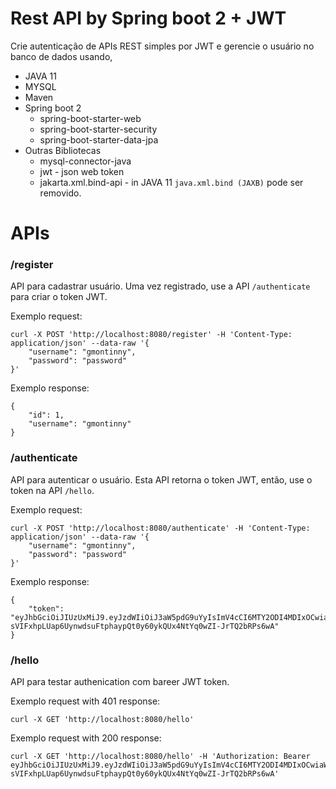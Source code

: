 # Rest API by Spring boot 2 + JWT

Crie autenticação de APIs REST simples por JWT e gerencie o usuário no banco de dados usando,
- JAVA 11
- MYSQL
- Maven
- Spring boot 2
  - spring-boot-starter-web
  - spring-boot-starter-security
  - spring-boot-starter-data-jpa
- Outras Bibliotecas
  - mysql-connector-java
  - jwt - json web token
  - jakarta.xml.bind-api - in JAVA 11 `java.xml.bind (JAXB)` pode ser removido.


# APIs
### /register
API para cadastrar usuário. Uma vez registrado, use a API `/authenticate` para criar o token JWT.

Exemplo request:
```
curl -X POST 'http://localhost:8080/register' -H 'Content-Type: application/json' --data-raw '{
    "username": "gmontinny",
    "password": "password"
}'
```

Exemplo response:
```
{
    "id": 1,
    "username": "gmontinny"
}
```


### /authenticate
API para autenticar o usuário. Esta API retorna o token JWT, então, use o token na API `/hello`.

Exemplo request:
```
curl -X POST 'http://localhost:8080/authenticate' -H 'Content-Type: application/json' --data-raw '{
    "username": "gmontinny",
    "password": "password"
}'
```
Exemplo response:
```
{
    "token": "eyJhbGciOiJIUzUxMiJ9.eyJzdWIiOiJ3aW5pdG9uYyIsImV4cCI6MTY2ODI4MDIxOCwiaWF0IjoxNjY4MjYyMjE4fQ.2AHZDeUIr17AYNnXF5tld0zsK4-sVIFxhpLUap6UynwdsuFtphaypQt0y60ykQUx4NtYq0wZI-JrTQ2bRPs6wA"
}
```

### /hello
API para testar authenication com bareer JWT token.

Exemplo request with 401 response:
```
curl -X GET 'http://localhost:8080/hello'
```

Exemplo request with 200 response:
```
curl -X GET 'http://localhost:8080/hello' -H 'Authorization: Bearer eyJhbGciOiJIUzUxMiJ9.eyJzdWIiOiJ3aW5pdG9uYyIsImV4cCI6MTY2ODI4MDIxOCwiaWF0IjoxNjY4MjYyMjE4fQ.2AHZDeUIr17AYNnXF5tld0zsK4-sVIFxhpLUap6UynwdsuFtphaypQt0y60ykQUx4NtYq0wZI-JrTQ2bRPs6wA'
```

